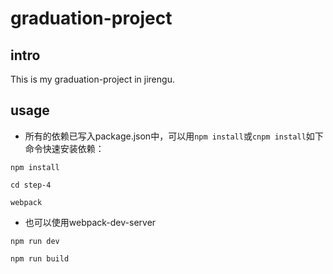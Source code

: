 # graduation-project
## intro
This is my graduation-project in jirengu.
## usage
* 所有的依赖已写入package.json中，可以用`npm install`或`cnpm install`如下命令快速安装依赖：
```
npm install
```
```
cd step-4
```
```
webpack
```
* 也可以使用webpack-dev-server
```
npm run dev
```
```
npm run build
```